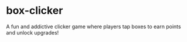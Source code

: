 # box-clicker
A fun and addictive clicker game where players tap boxes to earn points and unlock upgrades!
